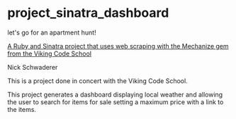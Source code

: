 # project_sinatra_dashboard
let's go for an apartment hunt!

[A Ruby and Sinatra project that uses web scraping with the Mechanize gem from the Viking Code School](http://www.vikingcodeschool.com)

Nick Schwaderer

This is a project done in concert with the Viking Code School.

This project generates a dashboard displaying local weather and allowing the user to search for items for sale setting a maximum price with a link to the items.
